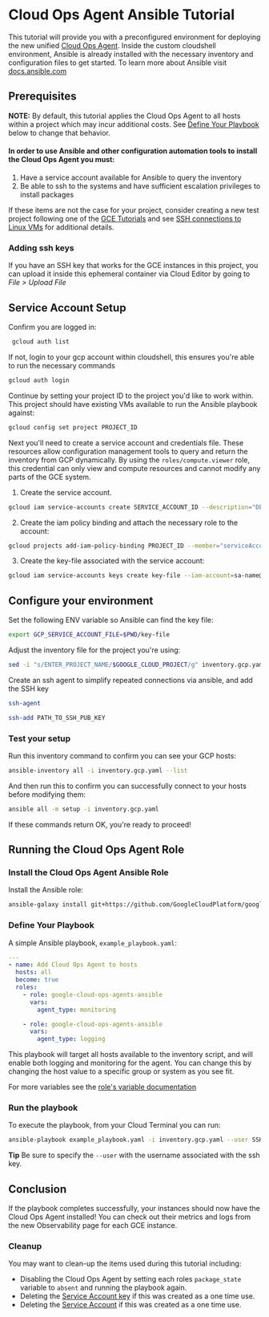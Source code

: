 # Cloud Ops Agent Ansible Tutorial
This tutorial will provide you with a preconfigured environment for deploying the new unified [Cloud Ops Agent](https://github.com/GoogleCloudPlatform/google-cloud-ops-agents-ansible). Inside the custom cloudshell environment, Ansible is already installed with the necessary inventory and configuration files to get started. To learn more about Ansible visit [docs.ansible.com](https://docs.ansible.com)

## Prerequisites

**NOTE:** By default, this tutorial applies the Cloud Ops Agent to all hosts within a project which may incur additional costs. See [Define Your Playbook](#define-your-playbook) below to change that behavior.

#### In order to use Ansible and other configuration automation tools to install the Cloud Ops Agent you must:
1. Have a service account available for Ansible to query the inventory
2. Be able to ssh to the systems and have sufficient escalation privileges to install packages

If these items are not the case for your project, consider creating a new test project following one of the [GCE Tutorials](https://cloud.google.com/compute/docs/tutorials) and see [SSH connections to Linux VMs](https://cloud.google.com/compute/docs/instances/ssh) for additional details.

### Adding ssh keys
If you have an SSH key that works for the GCE instances in this project, you can upload it inside this ephemeral container via Cloud Editor by going to *File > Upload File*

## Service Account Setup 
Confirm you are logged in:
```bash
 gcloud auth list
 ```
If not, login to your gcp account within cloudshell, this ensures you're able to run the necessary commands
```bash
gcloud auth login
```
Continue by setting your project ID to the project you'd like to work within. This project should have existing VMs available to run the Ansible playbook against:
```bash
gcloud config set project PROJECT_ID
```
Next you'll need to create a service account and credentials file. These resources allow configuration management tools to query and return the inventory from GCP dynamically. By using the `roles/compute.viewer` role, this credential can only view and compute resources and cannot modify any parts of the GCE system.
1. Create the service account.
```bash
gcloud iam service-accounts create SERVICE_ACCOUNT_ID --description="DESCRIPTION" --display-name="DISPLAY_NAME"
```
2. Create the iam policy binding and attach the necessary role to the account:
```bash 
gcloud projects add-iam-policy-binding PROJECT_ID --member="serviceAccount:SERVICE_ACCOUNT_ID@PROJECT_ID.iam.gserviceaccount.com" --role="roles/compute.viewer"
```
3. Create the key-file associated with the service account:
```bash
gcloud iam service-accounts keys create key-file --iam-account=sa-name@project-id.iam.gserviceaccount.com
```

## Configure your environment
Set the following ENV variable so Ansible can find the key file:
```bash
export GCP_SERVICE_ACCOUNT_FILE=$PWD/key-file
```
Adjust the inventory file for the project you're using:
```bash
sed -i "s/ENTER_PROJECT_NAME/$GOOGLE_CLOUD_PROJECT/g" inventory.gcp.yaml
```

Create an ssh agent to simplify repeated connections via ansible, and add the SSH key
```bash
ssh-agent
```
```bash
ssh-add PATH_TO_SSH_PUB_KEY
```

### Test your setup
Run this inventory command to confirm you can see your GCP hosts:
```bash
ansible-inventory all -i inventory.gcp.yaml --list
```
And then run this to confirm you can successfully connect to your hosts before modifying them:
```bash
ansible all -m setup -i inventory.gcp.yaml
```

If these commands return OK, you're ready to proceed!

## Running the Cloud Ops Agent Role
### Install the Cloud Ops Agent Ansible Role

Install the Ansible role:
```bash
ansible-galaxy install git+https://github.com/GoogleCloudPlatform/google-cloud-ops-agents-ansible.git
```

### Define Your Playbook

A simple Ansible playbook, `example_playbook.yaml`:
```yaml
---
- name: Add Cloud Ops Agent to hosts
  hosts: all
  become: true
  roles:
    - role: google-cloud-ops-agents-ansible
      vars:
        agent_type: monitoring

    - role: google-cloud-ops-agents-ansible
      vars:
        agent_type: logging
```
This playbook will target all hosts available to the inventory script, and will enable both logging and monitoring for the agent. You can change this by changing the host value to a specific group or system as you see fit.

For more variables see the [role's variable documentation](https://github.com/GoogleCloudPlatform/google-cloud-ops-agents-ansible#role-variables)

### Run the playbook

To execute the playbook, from your Cloud Terminal you can run:
```bash
ansible-playbook example_playbook.yaml -i inventory.gcp.yaml --user SSH_USER
```
**Tip** Be sure to specify the `--user` with the username associated with the ssh key.

## Conclusion

If the playbook completes successfully, your instances should now have the Cloud Ops Agent installed! You can check out their metrics and logs from the new Observability page for each GCE instance. 

### Cleanup

You may want to clean-up the items used during this tutorial including:
* Disabling the Cloud Ops Agent by setting each roles `package_state` variable to `absent` and running the playbook again.
* Deleting the [Service Account key](https://cloud.google.com/iam/docs/creating-managing-service-account-keys#deleting_service_account_keys) if this was created as a one time use.
* Deleting the [Service Account](https://cloud.google.com/iam/docs/creating-managing-service-accounts#deleting) if this was created as a one time use.